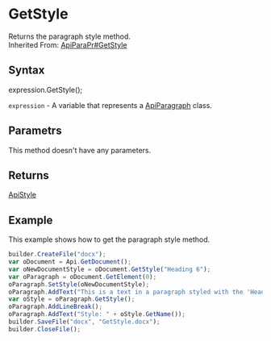 # GetStyle

Returns the paragraph style method.<br>Inherited From: [ApiParaPr#GetStyle](../../ApiParaPr/Methods/GetStyle.md)

## Syntax

expression.GetStyle();

`expression` - A variable that represents a [ApiParagraph](../ApiParagraph.md) class.

## Parametrs

This method doesn't have any parameters.

## Returns

[ApiStyle](../../ApiStyle/ApiStyle.md)

## Example

This example shows how to get the paragraph style method.

```javascript
builder.CreateFile("docx");
var oDocument = Api.GetDocument();
var oNewDocumentStyle = oDocument.GetStyle("Heading 6");
var oParagraph = oDocument.GetElement(0);
oParagraph.SetStyle(oNewDocumentStyle);
oParagraph.AddText("This is a text in a paragraph styled with the 'Heading 6' style.");
var oStyle = oParagraph.GetStyle();
oParagraph.AddLineBreak();
oParagraph.AddText("Style: " + oStyle.GetName());
builder.SaveFile("docx", "GetStyle.docx");
builder.CloseFile();
```